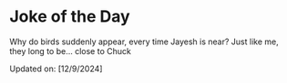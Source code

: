 # Joke of the Day

<!-- #joke -->
Why do birds suddenly appear, every time Jayesh is near? Just like me, they long to be... close to Chuck

Updated on: [12/9/2024]
<!-- #jokeEnd -->
